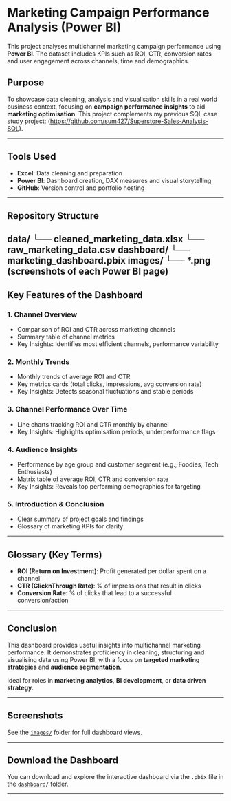 # Marketing Campaign Performance Analysis (Power BI)

This project analyses multichannel marketing campaign performance using **Power BI**. The dataset includes KPIs such as ROI, CTR, conversion rates and user engagement across channels, time and demographics.

## Purpose

To showcase data cleaning, analysis and visualisation skills in a real world business context, focusing on **campaign performance insights** to aid **marketing optimisation**. This project complements my previous SQL case study project: (https://github.com/sum427/Superstore-Sales-Analysis-SQL).

---

## Tools Used

- **Excel**: Data cleaning and preparation
- **Power BI**: Dashboard creation, DAX measures and visual storytelling
- **GitHub**: Version control and portfolio hosting

---

## Repository Structure
data/
└── cleaned_marketing_data.xlsx
└── raw_marketing_data.csv
 dashboard/
└── marketing_dashboard.pbix
images/
└── *.png (screenshots of each Power BI page)
---

## Key Features of the Dashboard

###  1. Channel Overview  
- Comparison of ROI and CTR across marketing channels  
- Summary table of channel metrics  
- Key Insights: Identifies most efficient channels, performance variability  

### 2. Monthly Trends  
- Monthly trends of average ROI and CTR  
- Key metrics cards (total clicks, impressions, avg conversion rate)  
- Key Insights: Detects seasonal fluctuations and stable periods

### 3. Channel Performance Over Time  
- Line charts tracking ROI and CTR monthly by channel  
- Key Insights: Highlights optimisation periods, underperformance flags

### 4. Audience Insights  
- Performance by age group and customer segment (e.g., Foodies, Tech Enthusiasts)  
- Matrix table of average ROI, CTR and conversion rate  
- Key Insights: Reveals top performing demographics for targeting

### 5. Introduction & Conclusion  
- Clear summary of project goals and findings  
- Glossary of marketing KPIs for clarity

---

## Glossary (Key Terms)

- **ROI (Return on Investment)**: Profit generated per dollar spent on a channel  
- **CTR (ClicknThrough Rate)**: % of impressions that result in clicks  
- **Conversion Rate**: % of clicks that lead to a successful conversion/action  

---

## Conclusion

This dashboard provides useful insights into multichannel marketing performance. It demonstrates proficiency in cleaning, structuring and visualising data using Power BI, with a focus on **targeted marketing strategies** and **audience segmentation**.  

Ideal for roles in **marketing analytics**, **BI development**, or **data driven strategy**.

---

##  Screenshots

See the [`images/`](./images/) folder for full dashboard views.

---

## Download the Dashboard

You can download and explore the interactive dashboard via the `.pbix` file in the [`dashboard/`](./dashboard/) folder.

---

